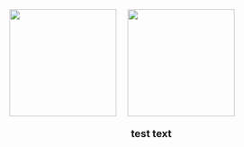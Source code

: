 <div style="width: 100%; display: flex; justify-content: between; gap: 20px; align-items: center;">
  <img height="190" src="https://camo.githubusercontent.com/0229b9a70223604f859b07d927ddbc467a6d3ec84e33b6eb08b6a7c84af72139/68747470733a2f2f692e70696e696d672e636f6d2f6f726967696e616c732f36652f61352f66642f36656135666435393834373766346562363232353366633330303430333963612e676966" />

  <img height="190" src="https://github.com/andrii-marchenko-pineal/andrii-marchenko-pineal/blob/7ef82cbfa010e01115ffe49b488a62c2bd6aabbd/0013267623tg432tgbv0987yt.gif" />
</div>

<div style="text-align: center; margin-top: 20px; font-size: 18px; font-weight: bold;">
  test text
</div>
